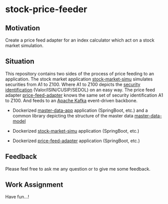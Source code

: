 # stock-price-feeder


## Motivation
Create a price feed adapter for an index calculator which act on a stock market simulation.


## Situation
This repository contains two sides of the process of price feeding to an application. 
The stock market application [stock-market-simu](https://github.com/PaulsAgileIndex/stock-price-feeder/tree/master/stock-market-simu) 
simulates securities from A1 to Z100. Where A1 to Z100 depicts the 
 [security identification](http://www.ksvali.com/2009/02/security-ids-symbol-cusip-isin-sedol-ric-code/) 
 (Valor/ISIN/CUSIP/SEDOL) on an easy way. The price feed adapter [price-feed-adapter](https://github.com/PaulsAgileIndex/stock-price-feeder/tree/master/price-feed-adapter) 
knows the same set of security identification A1 to Z100. And feeds to an [Apache Kafka](https://kafka.apache.org/) event-driven 
backbone.


- Dockerized [master-data-app](https://github.com/PaulsAgileIndex/stock-price-feeder/tree/master/master-data/master-data-app) application (SpringBoot, etc.)
  and a common library depicting the structure of the master data [master-data-model](https://github.com/PaulsAgileIndex/stock-price-feeder/tree/master/master-data/master-data-model) 
  

- Dockerized [stock-market-simu](https://github.com/PaulsAgileIndex/stock-price-feeder/tree/master/stock-market-simu) 
  application (SpringBoot, etc.)

- Dockerized [price-feed-adapter](https://github.com/PaulsAgileIndex/stock-price-feeder/tree/master/price-feed-adapter) 
  application (SpringBoot, etc.)


## Feedback

Please feel free to ask me any question or to give me some feedback.


## Work Assignment
Have fun...!